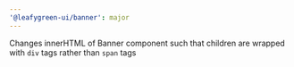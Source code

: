 ```yaml
---
'@leafygreen-ui/banner': major
---
```


Changes innerHTML of Banner component such that children are wrapped with `div` tags rather than `span` tags
